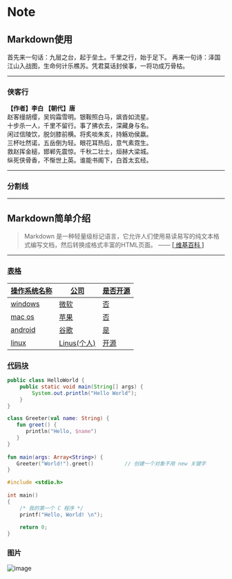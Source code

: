 # Note

## Markdown使用
首先来一句话：九层之台，起于垒土。千里之行，始于足下。
再来一句诗：泽国江山入战图，生命何计乐樵苏。凭君莫话封侯事，一将功成万骨枯。

---
### 侠客行

**【作者】李白 【朝代】唐**<br/>赵客缦胡缨，吴钩霜雪明。银鞍照白马，飒沓如流星。<br/>十步杀一人，千里不留行。事了拂衣去，深藏身与名。<br/>闲过信陵饮，脱剑膝前横。将炙啖朱亥，持觞劝侯嬴。<br/>三杯吐然诺，五岳倒为轻。眼花耳热后，意气素霓生。<br/>救赵挥金槌，邯郸先震惊。千秋二壮士，烜赫大梁城。<br/>纵死侠骨香，不惭世上英。谁能书阁下，白首太玄经。

---

### 分割线
----------------------

## Markdown简单介绍
> Markdown 是一种轻量级标记语言，它允许人们使用易读易写的纯文本格式编写文档，然后转换成格式丰富的HTML页面。    —— <a href="https://zh.wikipedia.org/wiki/Markdown" target="_blank"> [ 维基百科 ]
---

### 表格

操作系统名称 | 公司 | 是否开源
------------|------|--------
   windows  | 微软 |  否
   mac os   | 苹果 |  否
   android  | 谷歌  |是
   linux    | Linus(个人)|开源

### 代码块
```java
public class HelloWorld {
    public static void main(String[] args) {
        System.out.println("Hello World");
    }
}
```
```kotlin
class Greeter(val name: String) {
   fun greet() { 
      println("Hello, $name")
   }
}
 
fun main(args: Array<String>) {
   Greeter("World!").greet()          // 创建一个对象不用 new 关键字
}

```
```c
#include <stdio.h>
 
int main()
{
    /* 我的第一个 C 程序 */
    printf("Hello, World! \n");
 
    return 0;
}
```

### 图片
![image](https://github.com/NMWJ/Note.git/c4d_01.jpg)



